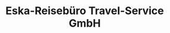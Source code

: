 ---
title: "Eska-Reisebüro Travel-Service GmbH"
url: /neustadt-in-holstein/eska-reisebuero-travel-service-gmbh/
shop: Reisebüro
---